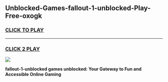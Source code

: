 
## Unblocked-Games-fallout-1-unblocked-Play-Free-oxogk
<h3>
<a href="https://premium76.site?title=fallout-1-unblocked&ref=20M">CLICK TO PLAY</a></h3>
<hr>

<h3>
<a href="https://premium76.site?title=fallout-1-unblocked&ref=20M">CLICK 2 PLAY</a>
  
</h3>

<a href="https://premium76.site?title=fallout-1-unblocked&ref=19M"><img src="https://clearcache.store/games.png"></a>


**fallout-1-unblocked games unblocked: Your Gateway to Fun and Accessible Online Gaming**
